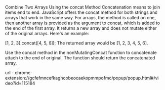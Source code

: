 Combine Two Arrays Using the concat Method
Concatenation means to join items end to end. JavaScript offers the concat method for both strings and arrays that work in the same way. For arrays, the method is called on one, then another array is provided as the argument to concat, which is added to the end of the first array. It returns a new array and does not mutate either of the original arrays. Here's an example:

[1, 2, 3].concat([4, 5, 6]);
The returned array would be [1, 2, 3, 4, 5, 6].

Use the concat method in the nonMutatingConcat function to concatenate attach to the end of original. The function should return the concatenated array.

url - chrome-extension://gcfefmncefkaghcobeocaekopmmpofmc/popup/popup.html#/video?id=115184